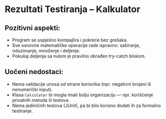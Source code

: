 # Rezultati Testiranja – Kalkulator

##  Pozitivni aspekti:
- Program se uspješno kompajlira i pokreće bez grešaka.
- Sve osnovne matematičke operacije rade ispravno: sabiranje, oduzimanje, množenje i deljenje.
- Pokušaj deljenja sa nulom je pravilno obrađen try-catch blokom.

##  Uočeni nedostaci:
- Nema validacije unosa od strane korisnika (npr. negativni brojevi ili nenumerički input).
- Klasa `Calculator` bi mogla imati bolju organizaciju — npr. korišćenje privatnih metoda ili testova.
- Nema jediničnih testova (JUnit), pa bi bilo korisno dodati ih za formalno testiranje.

